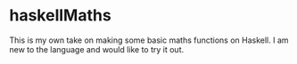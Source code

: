 # haskellMaths
This is my own take on making some basic maths functions on Haskell. I am new to the language and would like to try it out.

